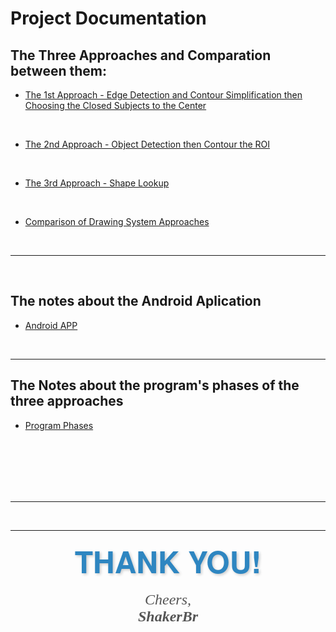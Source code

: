 # Project Documentation

## The Three Approaches and Comparation between them:

*   [The 1st Approach - Edge Detection and Contour Simplification then Choosing the Closed Subjects to the Center](The%201st%20Approach%20-%20Edge%20Detection%20and%20Contour%20Simplification%20then%20Choosing%20the%20Closed%20Subjects%20to%20the%20Center.md)

<br>

*   [The 2nd Approach - Object Detection then Contour the ROI](The%202nd%20Approach%20-%20Object%20Detection%20then%20Contour%20the%20ROI.md)

<br>

*   [The 3rd Approach - Shape Lookup](The%203rd%20Approach%20-%20Shape%20Lookup.md)

<br>

*   [Comparison of Drawing System Approaches](Comparison%20of%20Drawing%20System%20Approaches.md)

<br>

---

<br>

## The notes about the Android Aplication

*   [Android APP](/Android%20Aplication%20Notes/ReadME.md)

<br>

---

## The Notes about the program's phases of the three approaches

*   [Program Phases](/Program%20Phases/Notes.md)

<br>
<br>
<br>
<br>

<br>

---

<br>

---

<p align="center">
  <span style="font-size: 48px; font-family: 'Helvetica Neue', sans-serif; color: #2E86C1; font-weight: bold; text-shadow: 2px 2px 4px rgba(0, 0, 0, 0.2);">
    🎉 THANK YOU! 🎉
  </span>
</p>

<p align="center">
  <span style="font-size: 24px; font-style: italic; color: #555; font-family: 'Georgia', serif;">
    Cheers,<br>
    <b>ShakerBr</b>
  </span>
</p>
